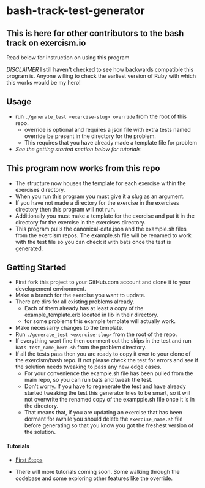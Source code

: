# bash-track-test-generator

## This is here for other contributors to the bash track on exercism.io

Read below for instruction on using this program

*DISCLAIMER* I still haven't checked to see how backwards compatible this
program is.  Anyone willing to check the earliest version of Ruby with
which this works would be my hero!

## Usage

- run `./generate_test <exercise-slug> override` from the root of this repo.
  - override is optional and requires a json file with extra tests named
    override be present in the directory for the problem.
  - This requires that you have already made a template file for problem
- *See the getting started section below for tutorials*

## This program now works from this repo

- The structure now houses the template for each exercise within
  the exercises directory.
- When you run this program you must give it a slug as an argument.
- If you have not made a directory for the exercise in the exercises directory
  then this program will not run.
- Additionally you must make a template for the exercise and put it in
  the directory for the exercise in the exercises directory.
- This program pulls the canonical-data.json and the example.sh files from
  the exercism repos.  The example.sh file will be renamed to work with
  the test file so you can check it with bats once the test is
  generated.

## Getting Started

- First fork this project to your GitHub.com account and clone it
  to your developement environment.
- Make a branch for the exercise you want to update.
- There are dirs for all existing problems already.
  - Each of them already has at least a copy of the example_template.erb
    located in lib in their directory.
  - for some problems this example template will actually work.
- Make necessarry changes to the template.
- Run `./generate_test <exercise-slug>` from the root of the repo.
- If everything went fine then comment out the skips in the test and
  run `bats test_name_here.sh` from the problem directory.
- If all the tests pass then you are ready to copy it over to your clone
  of the exercism/bash repo.  If not please check the test for errors
  and see if the solution needs tweaking to pass any new edge cases.
  - For your convenience the example.sh file has been pulled from the main
    repo, so you can run bats and tweak the test.
  - Don't worry. If you have to regenerate the test and have already
    started tweaking the test this generator tries to be smart, so it will
    not overwrite the renamed copy of the exampple.sh file once it is in
    the directory.
  - That means that, if you are updating an exercise that has been dormant
    for awhile you should delete the `exercise_name.sh` file before
    generating so that you know you got the freshest version of the
    solution.

#### Tutorials

- [First Steps](https://asciinema.org/a/hHo5G6cTeK2eDJOEYBbFBTq6B)

- There will more tutorials coming soon. Some walking through the codebase
  and some exploring other features like the override.

